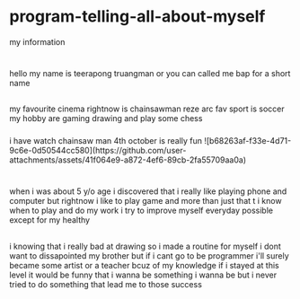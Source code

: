 # program-telling-all-about-myself
<!DOCTYPE html>
<html lang="en">
<head></head>
<h4></h4>                                     my information
<h1></h1> hello my name is teerapong truangman or you can called me bap for a short name 
<h2></h2> my favourite cinema rightnow is chainsawman reze arc  fav sport is soccer my hobby are gaming drawing  and play some chess 
  <h3></h3> i have watch chainsaw man 4th october is really fun
  <img>![b68263af-f33e-4d71-9c6e-0d50544cc580](https://github.com/user-attachments/assets/41f064e9-a872-4ef6-89cb-2fa55709aa0a)

<h1></h1>
when i was about 5 y/o age i discovered that i really like playing phone and computer but rightnow i like to play game and more than just that t i know when to play and do my work i try to improve myself everyday possible except for my healthy
<h2></h2> i knowing that i really bad at drawing so i made a routine for myself  i dont want to dissapointed my brother but if i cant go to be programmer i'll surely became some artist or a teacher bcuz of my knowledge if i stayed at this level it would be funny that i wanna be something i wanna be but i never tried to do something  that lead me to those success
